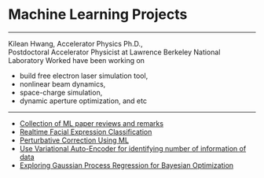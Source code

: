 # Machine Learning Projects

---
Kilean Hwang,  Accelerator Physics Ph.D.,  
Postdoctoral Accelerator Physicist at Lawrence Berkeley National Laboratory
Worked have been working on

- build free electron laser simulation tool,
- nonlinear beam dynamics,
- space-charge simulation,
- dynamic aperture optimization, and etc

---


- [Collection of ML paper reviews and remarks](./PaperReview/README.md)   
- [Realtime Facial Expression Classification](./FacialExpression/FacialExpression.md)
- [Perturbative Correction Using ML](./PerturbativeCorrection/PerturbativeCorrection.md)
- [Use Variational Auto-Encoder for identifying number of information of data](./VAE/VAE.md)
- [Exploring Gaussian Process Regression for Bayesian Optimization](./GP4Optim/GP4Optim.md)



